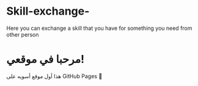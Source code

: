 # Skill-exchange-
Here you can exchange a skill that you have for something you need from other person
 <!DOCTYPE html>
<html>
<head>
  <meta charset="UTF-8">
  <title>منصة تبادل المهارات</title>
</head>
<body>
  <h1>مرحبا في موقعي!</h1>
  <p>هذا أول موقع أسويه على GitHub Pages 🎉</p>
</body>
</html>